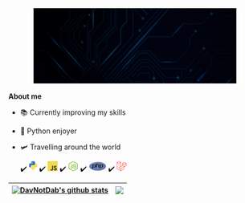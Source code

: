 
<div class="banner" align="center">
    <a href="https://DavNotDab.github.io"><img width="80%" height="150px" alt="Hello, I'm Dav" src="./assets/banner.gif" /></a>
</div>

**About me**

- 📚 Currently improving my skills

- 🐍 Python enjoyer

- 🛩️ Travelling around the world


    ✔️ <img height="20" alt="python" src="./assets/python.png">
    ✔️ <img height="20" alt="javascript" src="./assets/javascript.png">
    ✔️ <img height="20" alt="nodejs" src="./assets/nodejs.png">
    ✔️ <img height="20" alt="php" src="./assets/php.png">
    ✔️ <img height="20" alt="laravel" src="./assets/laravel.png">

| <a href="https://github.com/DavNotDab/github-readme-stats"><img align="center" src="https://github-readme-stats.vercel.app/api?username=DavNotDab&show_icons=true&include_all_commits=true&theme=nightowl&hide_border=true" alt="DavNotDab's github stats" /></a> | <a href="https://github.com/DavNotDab/github-readme-stats"><img align="center" src="https://github-readme-stats.vercel.app/api/top-langs/?username=DavNotDab&layout=compact&theme=nightowl&hide_border=true" /></a> |
| ------------- | ------------- |
